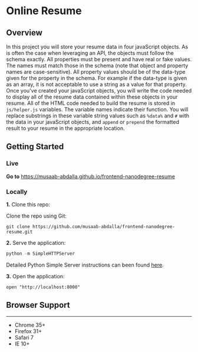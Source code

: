 # Online Resume

## Overview

In this project you will store your resume data in four javaScript objects. As is often the case when leveraging an API, the objects must follow the schema exactly. All properties must be present and have real or fake values. The names must match those in the schema (note that object and property names are case-sensitive). All property values should be of the data-type given for the property in the schema. For example if the data-type is given as an array, it is not acceptable to use a string as a value for that property. Once you've created your javaScript objects, you will write the code needed to display all of the resume data contained within these objects in your resume. All of the HTML code needed to build the resume is stored in `js/helper.js` variables. The variable names indicate their function. You will replace substrings in these variable string values such as `%data%` and `#` with the data in your javaScript objects, and `append` or `prepend` the formatted result to your resume in the appropriate location.

## Getting Started

### Live

**Go to** https://musaab-abdalla.github.io/frontend-nanodegree-resume

### Locally

**1.** Clone this repo:

Clone the repo using Git:

```git
git clone https://github.com/musaab-abdalla/frontend-nanodegree-resume.git
```

**2.** Serve the application:

```python
python -m SimpleHTTPServer
```

Detailed Python Simple Server instructions can been found [here](https://docs.python.org/2/library/basehttpserver.html).

**3.** Open the application:

```server
open "http://localhost:8000"
```

## Browser Support

---

* Chrome 35+
* Firefox 31+
* Safari 7
* IE 10+